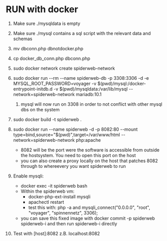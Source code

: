# RUN with docker

1. Make sure ./mysqldata is empty

2. Make sure ./mysql contains a sql script with the relevant data and schemas

3. mv dbconn.php dbnotdocker.php

4. cp docker_db_conn.php dbconn.php

5. sudo docker network create spiderweb-network

6. sudo docker run --rm --name spiderweb-db -p 3308:3306 -d -e MYSQL_ROOT_PASSWORD=voyager -v $(pwd)/mysql:/docker-entrypoint-initdb.d -v $(pwd)/mysqldata:/var/lib/mysql --network=spiderweb-network mariadb:10.1

   1. mysql will now run on 3308 in order to not conflict with other mysql dbs on the system
   
7. sudo docker build -t spiderweb .
  
8. sudo docker run --name spiderweb -d -p 8082:80 --mount type=bind,source="$(pwd)",target=/var/www/html --network=spiderweb-network php:apache

   - 8082 will be the port were the software is accessible from outside the hostsystem. You need to open this port on the host
   - you can also create a proxy locally on the host that patches 8082 through to whereevery you want spiderweb to run

9. Enable mysqli:    
   - docker exec -it spiderweb bash
   - Within the spiderweb vm:
        - docker-php-ext-install mysqli
        - apachectl restart
        - test this with: php -a and mysqli_connect("0.0.0.0", "root", "voyager", "spinnennetz", 3306);
   - you can save this fixed image with docker commit -p spiderweb spiderweb-i and then run spiderweb-i directly

10. Test with [host]:8082 z.B. localhost:8082

